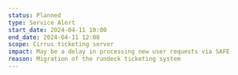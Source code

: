 ```yaml
---
status: Planned
type: Service Alert
start_date: 2024-04-11 10:00 
end_date: 2024-04-11 12:00 
scope: Cirrus ticketing server
impact: May be a delay in processing new user requests via SAFE
reason: Migration of the rundeck ticketing system
---
```


